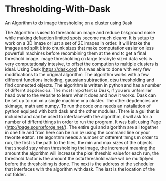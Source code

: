 # Thresholding-With-Dask
An Algorithm to do image thresholding on a cluster using Dask

The Algorithm is used to threshold an image and reduce bakground noise while making defraction limited spots become much clearer. It is setup to work on a 3D image or just a set of 2D images in order. It will intake the images and split it into chunk sizes that make computation easier on less powerfull machines before recombining them at the end to get a final threshold image. 
Image thresholding on large terabyte sized data sets is very computationaly intesive, to offset the compution to multiple clusters is ideal. Using Dask (https://dask.org) this was able to done with very few modifications to the original algorithm. The algorithm works with a few different functions including, gaussian subtraction, otsu thresholding and find connected objects. The algorithm is written in python and has a number of differnt depdencies. The most important is Dask, if you are unfamiliar head over to the website to learn what it does and how it works. Dask can be set up to run on a single machine or a cluster. The other depdencies are skimage, math and numpy. To run the code one needs an installation of python equiped with both dask and the other modules. 
There is a gui that is included and can be used to interface with the algorithm, it will ask for a number of differnt things in order to run the program. It was built using Page (http://page.sourceforge.net/). The entire gui and algorithm are all together in one file and from here can be run by using the command line or your favorite editor. 
The algorithm needs a number of different things in order to run, the first is the path to the files, the min and max sizes of the objects that should stay when thresholding the image, the increment meaning the amount the algorithm will increase the pixel threshld value for each run, the threshold factor is the amount the ostu threshold value will be multiplyed before the thresholding is done. The next is the address of the scheduler that interfaces with the algorithm with dask. The last is the location of the out folder.  
